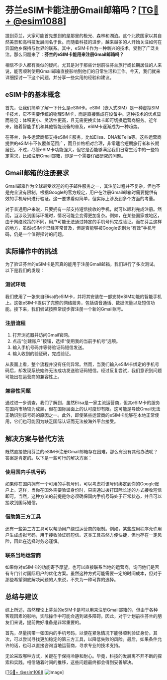 # 芬兰eSIM卡能注册Gmail邮箱吗？[[TG💪+ @esim1088](https://t.me/s/esim1088)]

提到芬兰，大家可能首先想到的是那里的极光、森林和湖泊。这个北欧国家以其自然美景和高科技发展闻名于世。而随着科技的进步，越来越多的人开始关注如何在异国他乡保持与世界的联系。其中，eSIM卡作为一种新兴的技术，受到了广泛关注。那么问题来了：**芬兰的eSIM卡能用来注册Gmail邮箱吗？**

相信不少人都有类似的疑问。尤其是对于那些计划前往芬兰旅行或长期居住的人来说，能否顺利使用Gmail邮箱直接影响到他们的日常生活和工作。今天，我们就来详细探讨一下这个问题，并分享一些实用的经验和建议。

## eSIM卡的基本概念

首先，让我们简单了解一下什么是eSIM卡。eSIM（嵌入式SIM）是一种虚拟SIM卡技术，它不需要传统的物理SIM卡，而是直接集成在设备中。这种技术的优点显而易见：体积更小、灵活性更高，且无需更换实体卡即可切换运营商服务。近年来，随着智能手机和其他智能设备的普及，eSIM卡逐渐成为一种趋势。

在芬兰，许多运营商都支持eSIM卡服务，比如Elisa、DNA和Telia等。这些运营商提供的eSIM卡不仅覆盖范围广，而且价格相对合理，非常适合短期旅行者和长期居民。不过，尽管eSIM卡功能强大，但它是否能够满足我们日常生活中的一些特定需求，比如注册Gmail邮箱，却是一个需要仔细研究的问题。

## Gmail邮箱的注册要求

Gmail邮箱作为全球最受欢迎的电子邮件服务之一，其注册过程并不复杂，但也不是完全没有限制。根据Google的官方规定，用户在注册Gmail邮箱时需要提供有效的手机号码进行验证。这一要求看似简单，但实际上涉及到多个方面的考量。

对于普通用户来说，只要拥有一部支持短信接收的手机，就可以顺利完成注册。然而，当涉及到国际环境时，情况可能会变得更加复杂。例如，在某些国家或地区，由于网络政策的不同，用户可能无法通过特定的手机号码完成验证。而在芬兰这样的地方，虽然eSIM卡已经非常普及，但是否能够被Google识别为“有效”手机号码，仍是一个值得探讨的问题。

## 实际操作中的挑战

为了验证芬兰的eSIM卡是否真的能用于注册Gmail邮箱，我们进行了多次测试。以下是我们的发现：

### 测试环境

我们使用了一张来自Elisa的eSIM卡，并将其安装在一部支持eSIM功能的智能手机上。这张eSIM卡提供了完整的网络服务，包括语音通话、数据流量以及短信功能。接下来，我们尝试按照常规步骤注册一个新的Gmail账号。

### 注册流程

1. 打开浏览器并访问Gmail官网。
2. 点击“创建账户”按钮，选择“使用我的当前手机号”选项。
3. 输入手机号码并等待验证码短信发送。
4. 输入收到的验证码，完成验证。

从表面上看，整个流程并没有任何异常。然而，当我们输入eSIM卡绑定的手机号码后，却发现系统始终无法成功发送验证码短信。经过反复尝试，我们意识到问题可能出在运营商的兼容性上。

### 兼容性问题

通过进一步调查，我们了解到，虽然Elisa是一家主流运营商，但其eSIM卡的服务在国内市场较为成熟，但在国际层面上的认可度却有限。这可能是导致Gmail无法正确识别该号码的原因之一。此外，即使某些运营商的eSIM卡能够在本地正常使用，它们也可能因为缺乏国际认证而无法被海外平台接受。

## 解决方案与替代方法

既然直接使用芬兰的eSIM卡注册Gmail邮箱存在困难，那么有没有其他办法呢？答案是肯定的。以下是一些可行的解决方案：

### 使用国内手机号码

如果你在国内拥有一个可用的手机号码，可以考虑将该号码绑定到你的Google账户上。这样，当你在国外需要验证身份时，只需通过拨打国际长途的方式接收短信即可。当然，这种方法的前提是你必须确保国内手机号码处于正常状态，并且可以接收到国际短信。

### 借助第三方工具

还有一些第三方工具可以帮助用户绕过运营商的限制。例如，某些应用程序允许用户生成虚拟号码，用于接收验证码短信。这类工具虽然方便快捷，但也存在一定风险，因此在选择时务必谨慎。

### 联系当地运营商

如果你对eSIM卡的功能寄予厚望，也可以直接联系当地的运营商，询问他们是否有专门针对国际用户的优化方案。虽然这种方式可能需要一定的时间成本，但对于那些希望彻底解决问题的人来说，不失为一种可靠的选择。

## 总结与建议

综上所述，虽然理论上芬兰的eSIM卡是可以用来注册Gmail邮箱的，但由于各种客观因素的影响，实际操作中可能会遇到诸多障碍。因此，对于计划前往芬兰的朋友们来说，提前做好准备是非常重要的。

首先，尽量携带一张国内的手机号码，以便在紧急情况下能够顺利验证身份。其次，可以尝试寻找更加稳定的第三方工具，以降低失败的风险。最后，如果条件允许的话，也可以直接咨询当地运营商，寻求专业的技术支持。

无论采取哪种方式，关键在于保持冷静和耐心。毕竟，科技的发展离不开不断的探索和实践。相信随着时间的推移，这些问题最终都会得到妥善解决。

[[TG💪+ @esim1088](https://t.me/s/esim1088) ![Image](https://i.postimg.cc/4NQfJmqS/Snipaste-2025-05-13-00-14-12.png)]